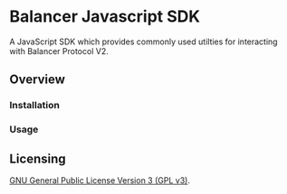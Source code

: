 # Balancer Javascript SDK

A JavaScript SDK which provides commonly used utilties for interacting with Balancer Protocol V2.

## Overview

### Installation

### Usage

## Licensing

[GNU General Public License Version 3 (GPL v3)](../../LICENSE).
